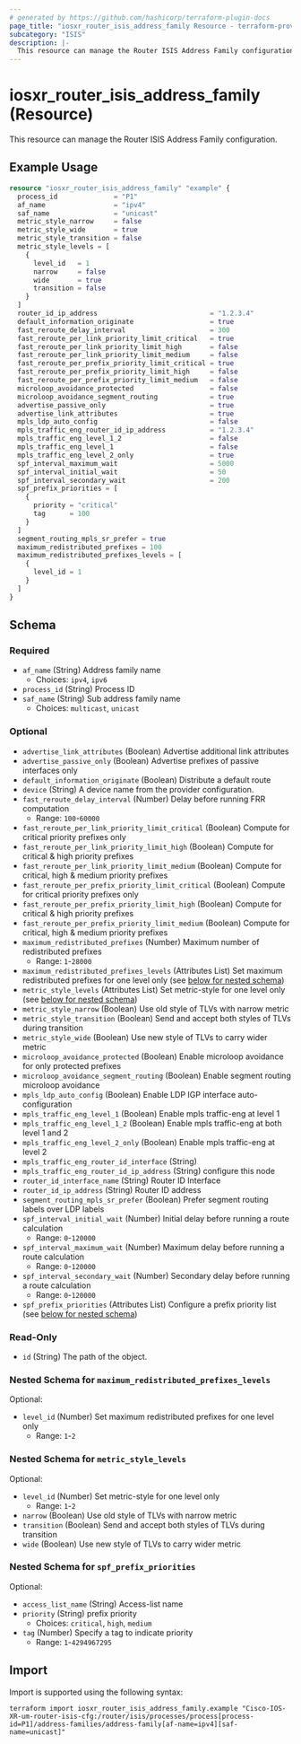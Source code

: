 ```yaml
---
# generated by https://github.com/hashicorp/terraform-plugin-docs
page_title: "iosxr_router_isis_address_family Resource - terraform-provider-iosxr"
subcategory: "ISIS"
description: |-
  This resource can manage the Router ISIS Address Family configuration.
---
```


# iosxr_router_isis_address_family (Resource)

This resource can manage the Router ISIS Address Family configuration.

## Example Usage

```terraform
resource "iosxr_router_isis_address_family" "example" {
  process_id              = "P1"
  af_name                 = "ipv4"
  saf_name                = "unicast"
  metric_style_narrow     = false
  metric_style_wide       = true
  metric_style_transition = false
  metric_style_levels = [
    {
      level_id   = 1
      narrow     = false
      wide       = true
      transition = false
    }
  ]
  router_id_ip_address                            = "1.2.3.4"
  default_information_originate                   = true
  fast_reroute_delay_interval                     = 300
  fast_reroute_per_link_priority_limit_critical   = true
  fast_reroute_per_link_priority_limit_high       = false
  fast_reroute_per_link_priority_limit_medium     = false
  fast_reroute_per_prefix_priority_limit_critical = true
  fast_reroute_per_prefix_priority_limit_high     = false
  fast_reroute_per_prefix_priority_limit_medium   = false
  microloop_avoidance_protected                   = false
  microloop_avoidance_segment_routing             = true
  advertise_passive_only                          = true
  advertise_link_attributes                       = true
  mpls_ldp_auto_config                            = false
  mpls_traffic_eng_router_id_ip_address           = "1.2.3.4"
  mpls_traffic_eng_level_1_2                      = false
  mpls_traffic_eng_level_1                        = false
  mpls_traffic_eng_level_2_only                   = true
  spf_interval_maximum_wait                       = 5000
  spf_interval_initial_wait                       = 50
  spf_interval_secondary_wait                     = 200
  spf_prefix_priorities = [
    {
      priority = "critical"
      tag      = 100
    }
  ]
  segment_routing_mpls_sr_prefer = true
  maximum_redistributed_prefixes = 100
  maximum_redistributed_prefixes_levels = [
    {
      level_id = 1
    }
  ]
}
```

<!-- schema generated by tfplugindocs -->
## Schema

### Required

- `af_name` (String) Address family name
  - Choices: `ipv4`, `ipv6`
- `process_id` (String) Process ID
- `saf_name` (String) Sub address family name
  - Choices: `multicast`, `unicast`

### Optional

- `advertise_link_attributes` (Boolean) Advertise additional link attributes
- `advertise_passive_only` (Boolean) Advertise prefixes of passive interfaces only
- `default_information_originate` (Boolean) Distribute a default route
- `device` (String) A device name from the provider configuration.
- `fast_reroute_delay_interval` (Number) Delay before running FRR computation
  - Range: `100`-`60000`
- `fast_reroute_per_link_priority_limit_critical` (Boolean) Compute for critical priority prefixes only
- `fast_reroute_per_link_priority_limit_high` (Boolean) Compute for critical & high priority prefixes
- `fast_reroute_per_link_priority_limit_medium` (Boolean) Compute for critical, high & medium priority prefixes
- `fast_reroute_per_prefix_priority_limit_critical` (Boolean) Compute for critical priority prefixes only
- `fast_reroute_per_prefix_priority_limit_high` (Boolean) Compute for critical & high priority prefixes
- `fast_reroute_per_prefix_priority_limit_medium` (Boolean) Compute for critical, high & medium priority prefixes
- `maximum_redistributed_prefixes` (Number) Maximum number of redistributed prefixes
  - Range: `1`-`28000`
- `maximum_redistributed_prefixes_levels` (Attributes List) Set maximum redistributed prefixes for one level only (see [below for nested schema](#nestedatt--maximum_redistributed_prefixes_levels))
- `metric_style_levels` (Attributes List) Set metric-style for one level only (see [below for nested schema](#nestedatt--metric_style_levels))
- `metric_style_narrow` (Boolean) Use old style of TLVs with narrow metric
- `metric_style_transition` (Boolean) Send and accept both styles of TLVs during transition
- `metric_style_wide` (Boolean) Use new style of TLVs to carry wider metric
- `microloop_avoidance_protected` (Boolean) Enable microloop avoidance for only protected prefixes
- `microloop_avoidance_segment_routing` (Boolean) Enable segment routing microloop avoidance
- `mpls_ldp_auto_config` (Boolean) Enable LDP IGP interface auto-configuration
- `mpls_traffic_eng_level_1` (Boolean) Enable mpls traffic-eng at level 1
- `mpls_traffic_eng_level_1_2` (Boolean) Enable mpls traffic-eng at both level 1 and 2
- `mpls_traffic_eng_level_2_only` (Boolean) Enable mpls traffic-eng at level 2
- `mpls_traffic_eng_router_id_interface` (String)
- `mpls_traffic_eng_router_id_ip_address` (String) configure this node
- `router_id_interface_name` (String) Router ID Interface
- `router_id_ip_address` (String) Router ID address
- `segment_routing_mpls_sr_prefer` (Boolean) Prefer segment routing labels over LDP labels
- `spf_interval_initial_wait` (Number) Initial delay before running a route calculation
  - Range: `0`-`120000`
- `spf_interval_maximum_wait` (Number) Maximum delay before running a route calculation
  - Range: `0`-`120000`
- `spf_interval_secondary_wait` (Number) Secondary delay before running a route calculation
  - Range: `0`-`120000`
- `spf_prefix_priorities` (Attributes List) Configure a prefix priority list (see [below for nested schema](#nestedatt--spf_prefix_priorities))

### Read-Only

- `id` (String) The path of the object.

<a id="nestedatt--maximum_redistributed_prefixes_levels"></a>
### Nested Schema for `maximum_redistributed_prefixes_levels`

Optional:

- `level_id` (Number) Set maximum redistributed prefixes for one level only
  - Range: `1`-`2`


<a id="nestedatt--metric_style_levels"></a>
### Nested Schema for `metric_style_levels`

Optional:

- `level_id` (Number) Set metric-style for one level only
  - Range: `1`-`2`
- `narrow` (Boolean) Use old style of TLVs with narrow metric
- `transition` (Boolean) Send and accept both styles of TLVs during transition
- `wide` (Boolean) Use new style of TLVs to carry wider metric


<a id="nestedatt--spf_prefix_priorities"></a>
### Nested Schema for `spf_prefix_priorities`

Optional:

- `access_list_name` (String) Access-list name
- `priority` (String) prefix priority
  - Choices: `critical`, `high`, `medium`
- `tag` (Number) Specify a tag to indicate priority
  - Range: `1`-`4294967295`

## Import

Import is supported using the following syntax:

```shell
terraform import iosxr_router_isis_address_family.example "Cisco-IOS-XR-um-router-isis-cfg:/router/isis/processes/process[process-id=P1]/address-families/address-family[af-name=ipv4][saf-name=unicast]"
```
